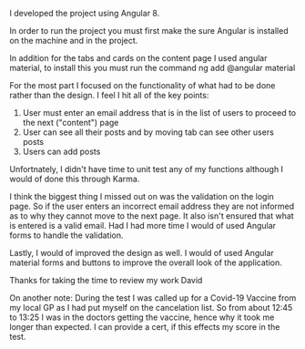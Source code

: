 I developed the project using Angular 8.

In order to run the project you must first make the sure Angular is installed on the machine and in the project.

In addition for the tabs and cards on the content page I used angular material, to install this you must run the command
  ng add @angular material

For the most part I focused on the functionality of what had to be done rather than the design.
I feel I hit all of the key points:
  1. User must enter an email address that is in the list of users to proceed to the next ("content") page
  2. User can see all their posts and by moving tab can see other users posts
  3. Users can add posts

Unfortnately, I didn't have time to unit test any of my functions although I would of done this through Karma.

I think the biggest thing I missed out on was the validation on the login page.
So if the user enters an incorrect email address they are not informed as to why they cannot move to the next page.
It also isn't ensured that what is entered is a valid email.
Had I had more time I would of used Angular forms to handle the validation.

Lastly, I would of improved the design as well. I would of used Angular material forms and buttons to improve the overall look of the application.

Thanks for taking the time to review my work
David


On another note:
During the test I was called up for a Covid-19 Vaccine from my local GP as I had put myself on the cancelation list. So from about 12:45 to 13:25 I was in the doctors getting the vaccine, hence why it took me longer than expected. I can provide a cert, if this effects my score in the test.

